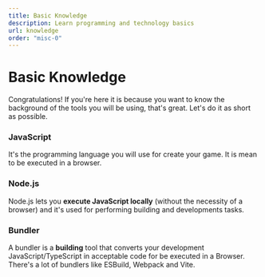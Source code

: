 ```yaml
---
title: Basic Knowledge
description: Learn programming and technology basics
url: knowledge
order: "misc-0"
---
```


# Basic Knowledge

Congratulations! If you're here it is because you want to know the background of
the tools you will be using, that's great. Let's do it as short as possible.

### JavaScript

It's the programming language you will use for create your game. It is mean to be
executed in a browser.

### Node.js

Node.js lets you **execute JavaScript locally** (without the necessity of a browser)
and it's used for performing building and developments tasks.

### Bundler

A bundler is a **building** tool that converts your development JavaScript/TypeScript
in acceptable code for be executed in a Browser. There's a lot of bundlers like
ESBuild, Webpack and Vite.
